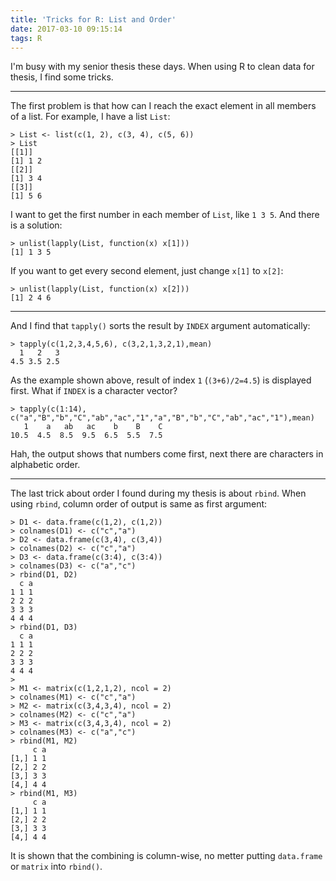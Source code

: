 ```yaml
---
title: 'Tricks for R: List and Order'
date: 2017-03-10 09:15:14
tags: R
---
```

I'm busy with my senior thesis these days. When using R to clean data for thesis, I find some tricks.
<!--more-->
- - - -
The first problem is that how can I reach the exact element in all members of a list. For example, I have a list `List`:
```
> List <- list(c(1, 2), c(3, 4), c(5, 6))
> List
[[1]]
[1] 1 2
[[2]]
[1] 3 4
[[3]]
[1] 5 6
```
I want to get the first number in each member of `List`, like `1 3 5`. And there is a solution:
```
> unlist(lapply(List, function(x) x[1]))
[1] 1 3 5
```
If you want to get every second element, just change `x[1]` to `x[2]`:
```
> unlist(lapply(List, function(x) x[2]))
[1] 2 4 6
```
- - -
And I find that `tapply()` sorts the result by `INDEX` argument automatically:
```
> tapply(c(1,2,3,4,5,6), c(3,2,1,3,2,1),mean)
  1   2   3 
4.5 3.5 2.5 
```
As the example shown above, result of index `1` (`(3+6)/2=4.5`) is displayed first. What if `INDEX` is a character vector?
```
> tapply(c(1:14), c("a","B","b","C","ab","ac","1","a","B","b","C","ab","ac","1"),mean)
   1    a   ab   ac    b    B    C 
10.5  4.5  8.5  9.5  6.5  5.5  7.5 
```
Hah, the output shows that numbers come first, next there are characters in alphabetic order.
- - -
The last trick about order I found during my thesis is about `rbind`. When using `rbind`, column order of output is  same as first argument:
```
> D1 <- data.frame(c(1,2), c(1,2))
> colnames(D1) <- c("c","a")
> D2 <- data.frame(c(3,4), c(3,4))
> colnames(D2) <- c("c","a")
> D3 <- data.frame(c(3:4), c(3:4))
> colnames(D3) <- c("a","c")
> rbind(D1, D2)
  c a
1 1 1
2 2 2
3 3 3
4 4 4
> rbind(D1, D3)
  c a
1 1 1
2 2 2
3 3 3
4 4 4
> 
> M1 <- matrix(c(1,2,1,2), ncol = 2)
> colnames(M1) <- c("c","a")
> M2 <- matrix(c(3,4,3,4), ncol = 2)
> colnames(M2) <- c("c","a")
> M3 <- matrix(c(3,4,3,4), ncol = 2)
> colnames(M3) <- c("a","c")
> rbind(M1, M2)
     c a
[1,] 1 1
[2,] 2 2
[3,] 3 3
[4,] 4 4
> rbind(M1, M3)
     c a
[1,] 1 1
[2,] 2 2
[3,] 3 3
[4,] 4 4
```
It is shown that the combining is column-wise, no metter putting `data.frame` or `matrix` into `rbind()`.